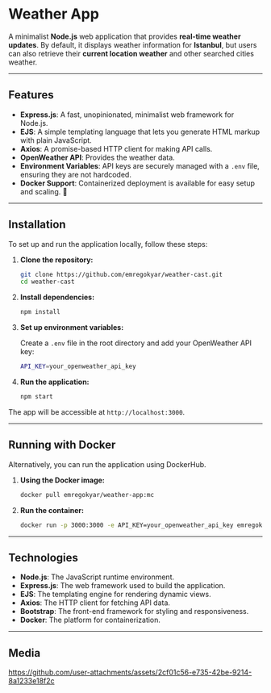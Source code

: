 # Weather App

A minimalist **Node.js** web application that provides **real-time weather updates**. By default, it displays weather information for **Istanbul**, but users can also retrieve their **current location weather** and other searched cities weather.  

---

## Features

- **Express.js**: A fast, unopinionated, minimalist web framework for Node.js.
- **EJS**: A simple templating language that lets you generate HTML markup with plain JavaScript.
- **Axios**: A promise-based HTTP client for making API calls.
- **OpenWeather API**: Provides the weather data.
- **Environment Variables**: API keys are securely managed with a `.env` file, ensuring they are not hardcoded.
- **Docker Support**: Containerized deployment is available for easy setup and scaling. 🐳

---

## Installation

To set up and run the application locally, follow these steps:

1.  **Clone the repository:**

    ```bash
    git clone https://github.com/emregokyar/weather-cast.git
    cd weather-cast
    ```

2.  **Install dependencies:**

    ```bash
    npm install
    ```

3.  **Set up environment variables:**

    Create a `.env` file in the root directory and add your OpenWeather API key:

    ```bash
    API_KEY=your_openweather_api_key
    ```

4.  **Run the application:**

    ```bash
    npm start
    ```

The app will be accessible at `http://localhost:3000`.

---

## Running with Docker

Alternatively, you can run the application using DockerHub.

1.  **Using the Docker image:**

    ```bash
    docker pull emregokyar/weather-app:mc
    ```

2.  **Run the container:**

    ```bash
    docker run -p 3000:3000 -e API_KEY=your_openweather_api_key emregokyar/weather-app:mc
    ```

---

## Technologies

- **Node.js**: The JavaScript runtime environment.
- **Express.js**: The web framework used to build the application.
- **EJS**: The templating engine for rendering dynamic views.
- **Axios**: The HTTP client for fetching API data.
- **Bootstrap**: The front-end framework for styling and responsiveness.
- **Docker**: The platform for containerization.

---

## Media



https://github.com/user-attachments/assets/2cf01c56-e735-42be-9214-8a1233e18f2c



